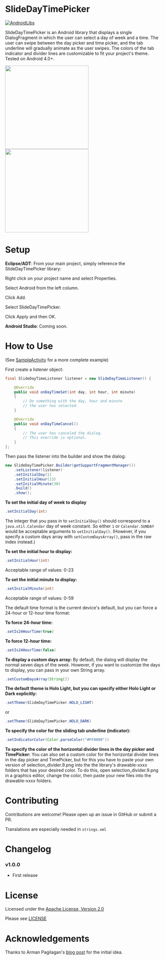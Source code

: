 SlideDayTimePicker
===================

[![AndroidLibs](https://img.shields.io/badge/AndroidLibs-SlideDayTimePicker-brightgreen.svg?style=flat)](https://android-libs.com/lib/slidedaytimepicker?utm_source=github-badge&utm_medium=github-badge&utm_campaign=github-badge)

SlideDayTimePicker is an Android library that displays a single DialogFragment in which the user can select a day of week and a time. The user can swipe between the day picker and time picker, and the tab underline will gradually animate as the user swipes. The colors of the tab indicator and divider lines are customizable to fit your project's theme. Tested on Android 4.0+.

<img src="https://raw.github.com/jjobes/SlideDayTimePicker/master/screenshots/1.png" width="270" style="margin-right:10px;">
<img src="https://raw.github.com/jjobes/SlideDayTimePicker/master/screenshots/2.png" width="270">

Setup
=====

**Eclipse/ADT**:
From your main project, simply reference the SlideDayTimePicker library:

Right click on your project name and select Properties.

Select Android from the left column.

Click Add.

Select SlideDayTimePicker.

Click Apply and then OK.

**Android Studio**:
Coming soon.

How to Use
==========
(See [SampleActivity](https://github.com/jjobes/SlideDayTimePicker/blob/master/SlideDayTimePickerSample/src/com/github/jjobes/slidedaytimepicker/sample/SampleActivity.java) for a more complete example)

First create a listener object:

``` java
final SlideDayTimeListener listener = new SlideDayTimeListener() {

    @Override
    public void onDayTimeSet(int day, int hour, int minute)
    {
        // Do something with the day, hour and minute
        // the user has selected.
    }

    @Override
    public void onDayTimeCancel()
    {
        // The user has canceled the dialog.
        // This override is optional.
    }
};
```

Then pass the listener into the builder and show the dialog:

``` java
new SlideDayTimePicker.Builder(getSupportFragmentManager())
    .setListener(listener)
    .setInitialDay(1)
    .setInitialHour(13)
    .setInitialMinute(30)
    .build()
    .show();
```

**To set the initial day of week to display**

``` java
.setInitialDay(int)
```

The integer that you pass in to `setInitialDay()` should correspond to a `java.util.Calendar` day of week constant. So either `1` or `Calendar.SUNDAY` would be acceptable arguments to `setInitialDay()`. (However, if you specify a custom days array with `setCustomDaysArray()`, pass in the raw index instead.)

**To set the initial hour to display:**

``` java
.setInitialHour(int)
```

Acceptable range of values: 0-23

**To set the initial minute to display:**
``` java
.setInitialMinute(int)
```

Acceptable range of values: 0-59

The default time format is the current device's default, but you can force a 24-hour or 12-hour time format:

**To force 24-hour time:**

``` java
.setIs24HourTime(true)
```

**To force 12-hour time:**
``` java
.setIs24HourTime(false)
```

**To display a custom days array:**
By default, the dialog will display the normal seven days of the week. However, if you want to customize the days to display, you can pass in your own String array.
``` java
.setCustomDaysArray(String[])
```

**The default theme is Holo Light, but you can specify either Holo Light or Dark explicitly:**
``` java
.setTheme(SlideDayTimePicker.HOLO_LIGHT)
```
or
``` java
.setTheme(SlideDayTimePicker.HOLO_DARK)
```

**To specify the color for the sliding tab underline (indicator):**
``` java
.setIndicatorColor(Color.parseColor("#FF0000"))
```

**To specify the color of the horizontal divider lines in the day picker and TimePicker:**
You can also set a custom color for the horizontal divider lines in the day picker and TimePicker, but for this you have to paste your own version of selection_divider.9.png into the the library's drawable-xxxx folders that has your desired color. To do this, open selection_divider.9.png in a graphics editor, change the color, then paste your new files into the drawable-xxxx folders.

Contributing
============
Contributions are welcome! Please open up an issue in GitHub or submit a PR.

Translations are especially needed in `strings.xml`

Changelog
=========

### v1.0.0

* First release

License
=======
Licensed under the [Apache License, Version 2.0](http://www.apache.org/licenses/LICENSE-2.0.html)

Please see [LICENSE](https://github.com/jjobes/SlideDayTimePicker/blob/master/LICENSE)

Acknowledgements
================
Thanks to Arman Pagilagan's [blog post](http://armanpagilagan.blogspot.com/2014/05/creating-custom-date-and-time-picker-in.html) for the initial idea.
